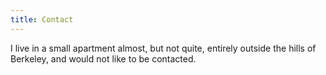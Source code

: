 ```yaml
---
title: Contact
---
```


I live in a small apartment almost, but not quite, entirely outside the hills of Berkeley, and would not like to be contacted.
